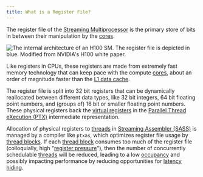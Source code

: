```yaml
---
title: What is a Register File?
---
```


The register file of the
[Streaming Multiprocessor](/gpu-glossary/device-hardware/streaming-multiprocessor)
is the primary store of bits in between their manipulation by the
[cores](/gpu-glossary/device-hardware/core).

![The internal architecture of an H100 SM. The register file is depicted in blue. Modified from NVIDIA's [H100 white paper](https://resources.nvidia.com/en-us-tensor-core).](themed-image://gh100-sm.svg)

Like registers in CPUs, these registers are made from extremely fast memory
technology that can keep pace with the compute
[cores](/gpu-glossary/device-hardware/core), about an order of magnitude faster
than the [L1 data cache](/gpu-glossary/device-hardware/l1-data-cache).

The register file is split into 32 bit registers that can be dynamically
reallocated between different data types, like 32 bit integers, 64 bit floating
point numbers, and (groups of) 16 bit or smaller floating point numbers. These
physical registers back the
[virtual registers](/gpu-glossary/device-software/registers) in the
[Parallel Thread eXecution (PTX)](/gpu-glossary/device-software/parallel-thread-execution)
intermediate representation.

Allocation of physical registers to
[threads](/gpu-glossary/device-software/thread) in
[Streaming Assembler (SASS)](/gpu-glossary/device-software/streaming-assembler)
is managed by a compiler like `ptxas`, which optimizes register file usage by
[thread blocks](/gpu-glossary/device-software/thread-block). If each
[thread block](/gpu-glossary/device-software/thread-block) consumes too much of
the register file (colloquially, high
"[register pressure](/gpu-glossary/perf/register-pressure)"), then the number of
concurrently schedulable [threads](/gpu-glossary/device-software/thread) will be
reduced, leading to a low [occupancy](/gpu-glossary/perf/occupancy) and possibly
impacting performance by reducing opportunities for
[latency hiding](/gpu-glossary/perf/latency-hiding).
